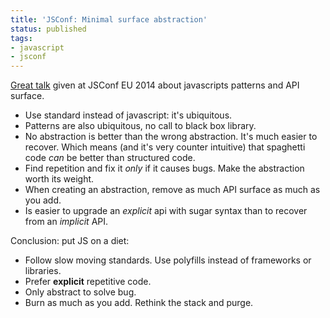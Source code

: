 ```yaml
---
title: 'JSConf: Minimal surface abstraction'
status: published
tags:
- javascript
- jsconf
---
```


[Great talk](https://www.youtube.com/watch?v=4anAwXYqLG8) given at JSConf EU 2014 about javascripts patterns and API surface.

* Use standard instead of javascript: it's ubiquitous.
* Patterns are also ubiquitous, no call to black box library.
* No abstraction is better than the wrong abstraction. It's much easier to recover. Which means (and it's very counter intuitive) that spaghetti code *can* be better than structured code.
* Find repetition and fix it *only* if it causes bugs. Make the abstraction worth its weight.
* When creating an abstraction, remove as much API surface as much as you add.
* Is easier to upgrade an *explicit* api with sugar syntax than to recover from an *implicit* API.

Conclusion: put JS on a diet:

* Follow slow moving standards. Use polyfills instead of frameworks or libraries.
* Prefer **explicit** repetitive code.
* Only abstract to solve bug.
* Burn as much as you add. Rethink the stack and purge.